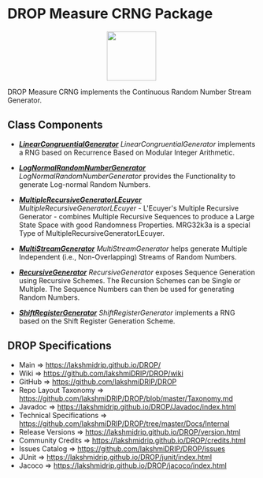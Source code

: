 # DROP Measure CRNG Package

<p align="center"><img src="https://github.com/lakshmiDRIP/DROP/blob/master/DRIP_Logo.gif?raw=true" width="100"></p>

DROP Measure CRNG implements the Continuous Random Number Stream Generator.


## Class Components

 * [***LinearCongruentialGenerator***](https://github.com/lakshmiDRIP/DROP/tree/master/src/main/java/org/drip/measure/crng/LinearCongruentialGenerator.java)
 <i>LinearCongruentialGenerator</i> implements a RNG based on Recurrence Based on Modular Integer Arithmetic.

 * [***LogNormalRandomNumberGenerator***](https://github.com/lakshmiDRIP/DROP/tree/master/src/main/java/org/drip/measure/crng/LogNormalRandomNumberGenerator.java)
 <i>LogNormalRandomNumberGenerator</i> provides the Functionality to generate Log-normal Random Numbers.

 * [***MultipleRecursiveGeneratorLEcuyer***](https://github.com/lakshmiDRIP/DROP/tree/master/src/main/java/org/drip/measure/crng/MultipleRecursiveGeneratorLEcuyer.java)
 <i>MultipleRecursiveGeneratorLEcuyer</i> - L'Ecuyer's Multiple Recursive Generator - combines Multiple
 Recursive Sequences to produce a Large State Space with good Randomness Properties. MRG32k3a is a special
 Type of MultipleRecursiveGeneratorLEcuyer.

 * [***MultiStreamGenerator***](https://github.com/lakshmiDRIP/DROP/tree/master/src/main/java/org/drip/measure/crng/MultiStreamGenerator.java)
 <i>MultiStreamGenerator</i> helps generate Multiple Independent (i.e., Non-Overlapping) Streams of Random
 Numbers.

 * [***RecursiveGenerator***](https://github.com/lakshmiDRIP/DROP/tree/master/src/main/java/org/drip/measure/crng/RecursiveGenerator.java)
 <i>RecursiveGenerator</i> exposes Sequence Generation using Recursive Schemes. The Recursion Schemes can be
 Single or Multiple. The Sequence Numbers can then be used for generating Random Numbers.

 * [***ShiftRegisterGenerator***](https://github.com/lakshmiDRIP/DROP/tree/master/src/main/java/org/drip/measure/crng/ShiftRegisterGenerator.java)
 <i>ShiftRegisterGenerator</i> implements a RNG based on the Shift Register Generation Scheme.


## DROP Specifications

 * Main                     => https://lakshmidrip.github.io/DROP/
 * Wiki                     => https://github.com/lakshmiDRIP/DROP/wiki
 * GitHub                   => https://github.com/lakshmiDRIP/DROP
 * Repo Layout Taxonomy     => https://github.com/lakshmiDRIP/DROP/blob/master/Taxonomy.md
 * Javadoc                  => https://lakshmidrip.github.io/DROP/Javadoc/index.html
 * Technical Specifications => https://github.com/lakshmiDRIP/DROP/tree/master/Docs/Internal
 * Release Versions         => https://lakshmidrip.github.io/DROP/version.html
 * Community Credits        => https://lakshmidrip.github.io/DROP/credits.html
 * Issues Catalog           => https://github.com/lakshmiDRIP/DROP/issues
 * JUnit                    => https://lakshmidrip.github.io/DROP/junit/index.html
 * Jacoco                   => https://lakshmidrip.github.io/DROP/jacoco/index.html
